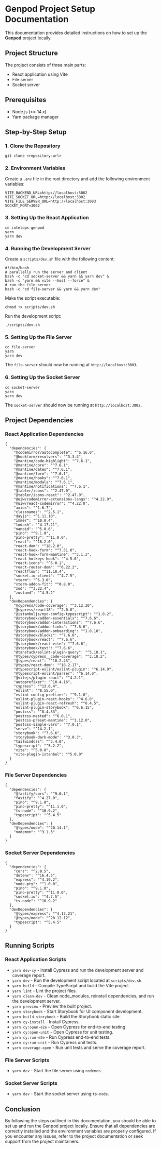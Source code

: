 
# Genpod Project Setup Documentation

This documentation provides detailed instructions on how to set up the **Genpod** project locally.

## Project Structure

The project consists of three main parts:

*   React application using Vite
*   File server
*   Socket server

## Prerequisites

*   Node.js (>= 14.x)
*   Yarn package manager

## Step-by-Step Setup

### 1\. Clone the Repository

    git clone <repository-url>

### 2\. Environment Variables

Create a `.env` file in the root directory and add the following environment variables:

    VITE_BACKEND_URL=http://localhost:5002
    VITE_SOCKET_URL=http://localhost:3002
    VITE_FILE_SERVER_URL=http://localhost:3003
    SOCKET_PORT=3002

### 3\. Setting Up the React Application

    cd intelops-genpod
    yarn
    yarn dev

### 4\. Running the Development Server

Create a `scripts/dev.sh` file with the following content:

    #!/bin/bash
    # parallelly run the server and client
    bash -c "cd socket-server && yarn && yarn dev" &
    bash -c "yarn && vite --host --force" &
    # run the file-server
    bash -c "cd file-server && yarn && yarn dev"

Make the script executable:

    chmod +x scripts/dev.sh

Run the development script:

    ./scripts/dev.sh

### 5\. Setting Up the File Server

    cd file-server
    yarn
    yarn dev

The `file-server` should now be running at `http://localhost:3003`.

### 6\. Setting Up the Socket Server

    cd socket-server
    yarn
    yarn dev

The `socket-server` should now be running at `http://localhost:3002`.

## Project Dependencies

### React Application Dependencies

    {
      "dependencies": {
        "@codemirror/autocomplete": "^6.16.0",
        "@hookform/resolvers": "^3.3.4",
        "@mantine/code-highlight": "^7.6.1",
        "@mantine/core": "^7.6.1",
        "@mantine/dates": "^7.6.1",
        "@mantine/form": "^7.6.1",
        "@mantine/hooks": "^7.6.1",
        "@mantine/modals": "^7.6.1",
        "@mantine/notifications": "^7.6.1",
        "@tabler/icons": "^2.47.0",
        "@tabler/icons-react": "^2.47.0",
        "@uiw/codemirror-extensions-langs": "^4.22.0",
        "@uiw/react-codemirror": "^4.22.0",
        "axios": "^1.6.7",
        "classnames": "^2.5.1",
        "dayjs": "^1.11.10",
        "immer": "^10.0.4",
        "lodash": "^4.17.21",
        "nanoid": "^5.0.6",
        "pino": "^9.1.0",
        "pino-pretty": "^11.0.0",
        "react": "^18.2.0",
        "react-dom": "^18.2.0",
        "react-hook-form": "^7.51.0",
        "react-hook-form-mantine": "^3.1.3",
        "react-hotkeys-hook": "^4.5.0",
        "react-icons": "^5.0.1",
        "react-router-dom": "^6.22.2",
        "reactflow": "^11.10.4",
        "socket.io-client": "^4.7.5",
        "xterm": "^5.3.0",
        "xterm-addon-fit": "^0.8.0",
        "zod": "^3.22.4",
        "zustand": "^4.5.2"
      },
      "devDependencies": {
        "@cypress/code-coverage": "^3.12.20",
        "@cypress/react18": "^2.0.0",
        "@istanbuljs/nyc-config-typescript": "^1.0.2",
        "@storybook/addon-essentials": "^7.6.6",
        "@storybook/addon-interactions": "^7.6.6",
        "@storybook/addon-links": "^7.6.6",
        "@storybook/addon-onboarding": "^1.0.10",
        "@storybook/blocks": "^7.6.6",
        "@storybook/react": "^7.6.6",
        "@storybook/react-vite": "^7.6.6",
        "@storybook/test": "^7.6.6",
        "@tanstack/eslint-plugin-query": "^5.18.1",
        "@types/cypress__code-coverage": "^3.10.2",
        "@types/react": "^18.2.43",
        "@types/react-dom": "^18.2.17",
        "@typescript-eslint/eslint-plugin": "^6.14.0",
        "@typescript-eslint/parser": "^6.14.0",
        "@vitejs/plugin-react": "^4.2.1",
        "autoprefixer": "^10.4.16",
        "cypress": "^13.6.4",
        "eslint": "^8.55.0",
        "eslint-config-prettier": "^9.1.0",
        "eslint-plugin-react-hooks": "^4.6.0",
        "eslint-plugin-react-refresh": "^0.4.5",
        "eslint-plugin-storybook": "^0.6.15",
        "postcss": "^8.4.33",
        "postcss-nested": "^6.0.1",
        "postcss-preset-mantine": "^1.12.0",
        "postcss-simple-vars": "^7.0.1",
        "serve": "^14.2.1",
        "storybook": "^7.6.6",
        "storybook-dark-mode": "^3.0.3",
        "tailwindcss": "^3.4.0",
        "typescript": "^5.2.2",
        "vite": "^5.0.8",
        "vite-plugin-istanbul": "^5.0.0"
      }
    }

### File Server Dependencies

    {
      "dependencies": {
        "@fastify/cors": "^9.0.1",
        "fastify": "^4.27.0",
        "pino": "^9.1.0",
        "pino-pretty": "^11.1.0",
        "ts-node": "^10.9.2",
        "typescript": "^5.4.5"
      },
      "devDependencies": {
        "@types/node": "^20.14.1",
        "nodemon": "^3.1.3"
      }
    }

### Socket Server Dependencies

    {
      "dependencies": {
        "cors": "^2.8.5",
        "dotenv": "^16.4.5",
        "express": "^4.19.2",
        "node-pty": "^1.0.0",
        "pino": "^9.1.0",
        "pino-pretty": "^11.0.0",
        "socket.io": "^4.7.5",
        "ts-node": "^10.9.2"
      },
      "devDependencies": {
        "@types/express": "^4.17.21",
        "@types/node": "^20.12.12",
        "typescript": "^5.4.5"
      }
    }

## Running Scripts

### React Application Scripts

*   `yarn dev-cy` - Install Cypress and run the development server and coverage report.
*   `yarn dev` - Run the development script located at `scripts/dev.sh`.
*   `yarn build` - Compile TypeScript and build the Vite project.
*   `yarn lint` - Lint the project files.
*   `yarn clean-dev` - Clean node_modules, reinstall dependencies, and run the development server.
*   `yarn preview` - Preview the built project.
*   `yarn storybook` - Start Storybook for UI component development.
*   `yarn build-storybook` - Build the Storybook static site.
*   `yarn cy-install` - Install Cypress.
*   `yarn cy:open-e2e` - Open Cypress for end-to-end testing.
*   `yarn cy:open-unit` - Open Cypress for unit testing.
*   `yarn cy:run-e2e` - Run Cypress end-to-end tests.
*   `yarn cy:run-unit` - Run Cypress unit tests.
*   `yarn coverage-open` - Run unit tests and serve the coverage report.

### File Server Scripts

*   `yarn dev` - Start the file server using `nodemon`.

### Socket Server Scripts

*   `yarn dev` - Start the socket server using `ts-node`.

## Conclusion

By following the steps outlined in this documentation, you should be able to set up and run the Genpod project locally. Ensure that all dependencies are correctly installed and the environment variables are properly configured. If you encounter any issues, refer to the project documentation or seek support from the project maintainers.
